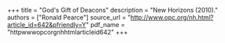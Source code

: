 +++
title = "God's Gift of Deacons"
description = "New Horizons (2010)."
authors = ["Ronald Pearce"]
source_url = "http://www.opc.org/nh.html?article_id=642&pfriendly=Y"
pdf_name = "httpwwwopcorgnhhtmlarticleid642"
+++
